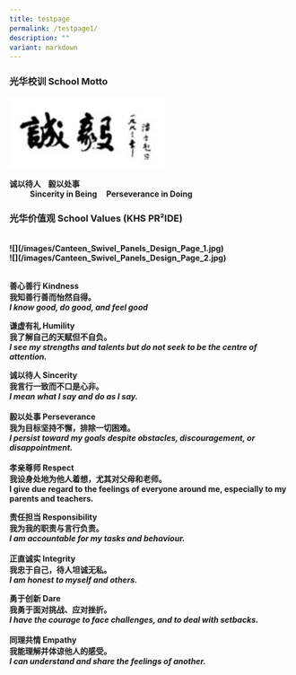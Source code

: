 ```yaml
---
title: testpage
permalink: /testpage1/
description: ""
variant: markdown
---
```

<h3><strong>光华校训 School Motto</strong></h3>
<div class="isomer-image-wrapper">
<img style="width:55%" height="auto" width="100%" src="/images/smv1.png">
</div>
<p><strong>诚以待人&nbsp;&nbsp; &nbsp;毅以处事&nbsp;</strong>
<br><strong> ‎ ‎ ‎ ‎ ‎ ‎ ‎ ‎ ‎ ‎ ‎ ‎Sincerity in Being‎ ‎ ‎ ‎ ‎ Perseverance in Doing</strong>
</p>
<p></p>
<h3><strong>光华价值观 School Values (KHS PR²IDE)</strong></h3>
<p><strong><br>![](/images/Canteen_Swivel_Panels_Design_Page_1.jpg) <br>![](/images/Canteen_Swivel_Panels_Design_Page_2.jpg)</strong>
</p>
<p><strong><br>善心善行 Kindness <br>我知善行善而怡然自得。 <br><em>I know good, do good, and feel good</em> <br></strong>
</p>
<p><strong>谦虚有礼 Humility <br>我了解自己的天赋但不自负。 <br><em>I see my strengths and talents but do not seek to be the centre of attention.</em></strong>
</p>
<p><strong>诚以待人 Sincerity <br>我言行一致而不口是心非。 <br><em>I mean what I say and do as I say.</em> <br><br>毅以处事 Perseverance <br>我为目标坚持不懈，排除一切困难。 <br><em>I persist toward my goals despite obstacles, discouragement, or disappointment.</em> <br><br>孝亲尊师 Respect <br>我设身处地为他人着想，尤其对父母和老师。 <br>I give due regard to the feelings of everyone around me, especially to my parents and teachers. <br></strong>
</p>
<p><strong>责任担当 Responsibility <br>我为我的职责与言行负责。 <br><em>I am accountable for my tasks and behaviour.</em> <br><br>正直诚实 Integrity <br>我忠于自己，待人坦诚无私。 <br><em>I am honest to myself and others.</em> <br></strong>
</p>
<p><strong>勇于创新 Dare <br>我勇于面对挑战、应对挫折。 <br><em>I have the courage to face challenges, and to deal with setbacks.</em> <br><br>同理共情 Empathy <br>我能理解并体谅他人的感受。 <br><em>I can understand and share the feelings of another.</em></strong>
</p>